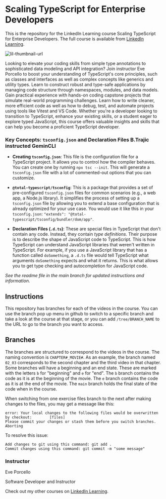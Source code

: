 # Scaling TypeScript for Enterprise Developers
This is the repository for the LinkedIn Learning course Scaling TypeScript for Enterprise Developers. The full course is available from [LinkedIn Learning][lil-course-url].

![lil-thumbnail-url]

Looking to elevate your coding skills from simple type annotations to sophisticated data modeling and API integration? Join instructor Eve Porcello to boost your understanding of TypeScript's core principles, such as classes and interfaces as well as complex concepts like generics and utility types. Learn to construct robust and type-safe applications by managing code structure through namespaces, modules, and data models. Gain practical experience with hands-on coding capstone projects that simulate real-world programming challenges. Learn how to write cleaner, more efficient code as well as how to debug, test, and automate projects using tools like Vitest and VS Code. Whether you're a developer looking to transition to TypeScript, enhance your existing skills, or a student eager to explore typed JavaScript, this course offers valuable insights and skills that can help you become a proficient TypeScript developer.

### Key Concepts: `tsconfig.json` and Declaration Files     B.Trajic instructed GeminCLI

*   **Creating `tsconfig.json`**: This file is the configuration file for a TypeScript project. It allows you to control how the compiler behaves. You can create one by running `npx tsc --init`. This will generate a `tsconfig.json` file with a lot of commented-out options that you can customize.

*   **`@total-typescript/tsconfig`**: This is a package that provides a set of pre-configured `tsconfig.json` files for common scenarios (e.g., a web app, a Node.js library). It simplifies the process of setting up a `tsconfig.json` file by allowing you to extend a base configuration that is already optimized for your use case. You would use it like this in your `tsconfig.json`: `"extends": "@total-typescript/tsconfig/bundler/dom/app"`.

*   **Declaration Files (`.d.ts`)**: These are special files in TypeScript that don't contain any code. Instead, they contain *type definitions*. Their purpose is to describe the shape of JavaScript code to TypeScript. This is how TypeScript can understand JavaScript libraries that weren't written in TypeScript. For example, if you use a JavaScript library that has a function called `doSomething`, a `.d.ts` file would tell TypeScript what arguments `doSomething` expects and what it returns. This is what allows you to get type checking and autocompletion for JavaScript code.

_See the readme file in the main branch for updated instructions and information._
## Instructions
This repository has branches for each of the videos in the course. You can use the branch pop up menu in github to switch to a specific branch and take a look at the course at that stage, or you can add `/tree/BRANCH_NAME` to the URL to go to the branch you want to access.

## Branches
The branches are structured to correspond to the videos in the course. The naming convention is `CHAPTER#_MOVIE#`. As an example, the branch named `02_03` corresponds to the second chapter and the third video in that chapter. 
Some branches will have a beginning and an end state. These are marked with the letters `b` for "beginning" and `e` for "end". The `b` branch contains the code as it is at the beginning of the movie. The `e` branch contains the code as it is at the end of the movie. The `main` branch holds the final state of the code when in the course.

When switching from one exercise files branch to the next after making changes to the files, you may get a message like this:

    error: Your local changes to the following files would be overwritten by checkout:        [files]
    Please commit your changes or stash them before you switch branches.
    Aborting

To resolve this issue:
	
    Add changes to git using this command: git add .
	Commit changes using this command: git commit -m "some message"

### Instructor

Eve Porcello

Software Developer and Instructor
                            

Check out my other courses on [LinkedIn Learning](https://www.linkedin.com/learning/instructors/eve-porcello?u=104).

[0]: # (Replace these placeholder URLs with actual course URLs)

[lil-course-url]: https://www.linkedin.com/learning/scaling-typescript-for-enterprise-developers
[lil-thumbnail-url]: https://media.licdn.com/dms/image/D560DAQEeMPcfs0dGbw/learning-public-crop_675_1200/0/1722894799475?e=2147483647&v=beta&t=tqgy75zFHsjx6sVjBHTQRFtRBCkxiKUy1vm04UfqGqg

